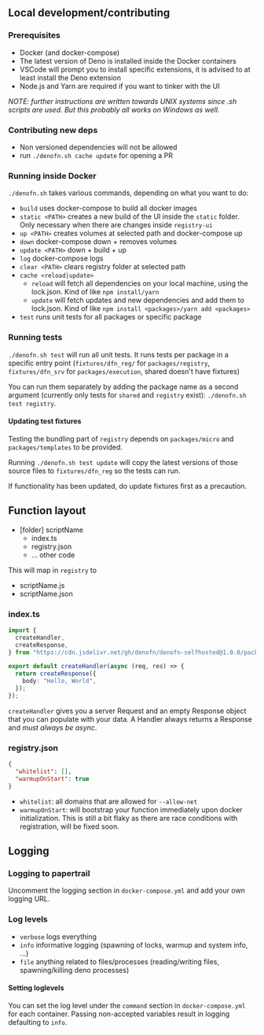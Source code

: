 ## Local development/contributing

### Prerequisites

- Docker (and docker-compose)
- The latest version of Deno is installed inside the Docker containers
- VSCode will prompt you to install specific extensions, it is advised to at least install the Deno extension
- Node.js and Yarn are required if you want to tinker with the UI

_NOTE: further instructions are written towards UNIX systems since .sh scripts are used. But this probably all works on Windows as well._

### Contributing new deps

- Non versioned dependencies will not be allowed
- run `./denofn.sh cache update` for opening a PR

### Running inside Docker

`./denofn.sh` takes various commands, depending on what you want to do:

- `build` uses docker-compose to build all docker images
- `static <PATH>` creates a new build of the UI inside the `static` folder. Only necessary when there are changes inside `registry-ui`
- `up <PATH>` creates volumes at selected path and docker-compose up
- `down` docker-compose down + removes volumes
- `update <PATH>` down + build + up
- `log` docker-compose logs
- `clear <PATH>` clears registry folder at selected path
- `cache <reload|update>`
  - `reload` will fetch all dependencies on your local machine, using the lock.json. Kind of like `npm install/yarn`
  - `update` will fetch updates and new dependencies and add them to lock.json. Kind of like `npm install <packages>/yarn add <packages>`
- `test` runs unit tests for all packages or specific package

### Running tests

`./denofn.sh test` will run all unit tests. It runs tests per package in a specific entry point (`fixtures/dfn_reg/` for `packages/registry`, `fixtures/dfn_srv` for `packages/execution`, shared doesn't have fixtures)

You can run them separately by adding the package name as a second argument (currently only tests for `shared` and `registry` exist): `./denofn.sh test registry`.

#### Updating test fixtures

Testing the bundling part of `registry` depends on `packages/micro` and `packages/templates` to be provided.

Running `./denofn.sh test update` will copy the latest versions of those source files to `fixtures/dfn_reg` so the tests can run.

If functionality has been updated, do update fixtures first as a precaution.

## Function layout

- [folder] scriptName
  - index.ts
  - registry.json
  - ... other code

This will map in `registry` to

- scriptName.js
- scriptName.json

### index.ts

```ts
import {
  createHandler,
  createResponse,
} from "https://cdn.jsdelivr.net/gh/denofn/denofn-selfhosted@1.0.0/packages/micro/functions/mod.ts";

export default createHandler(async (req, res) => {
  return createResponse({
    body: "Hello, World",
  });
});
```

`createHandler` gives you a server Request and an empty Response object that you can populate with your data. A Handler always returns a Response and _must always be async_.

### registry.json

```json
{
  "whitelist": [],
  "warmupOnStart": true
}
```

- `whitelist`: all domains that are allowed for `--allow-net`
- `warmupOnStart`: will bootstrap your function immediately upon docker initialization. This is still a bit flaky as there are race conditions with registration, will be fixed soon.

## Logging

### Logging to papertrail

Uncomment the logging section in `docker-compose.yml` and add your own logging URL.

### Log levels

- `verbose` logs everything
- `info` informative logging (spawning of locks, warmup and system info, ...)
- `file` anything related to files/processes (reading/writing files, spawning/killing deno processes)

#### Setting loglevels

You can set the log level under the `command` section in `docker-compose.yml` for each container. Passing non-accepted variables result in logging defaulting to `info`.
